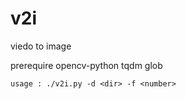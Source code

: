 # v2i

viedo to image

prerequire
opencv-python
tqdm
glob

    usage : ./v2i.py -d <dir> -f <number>
